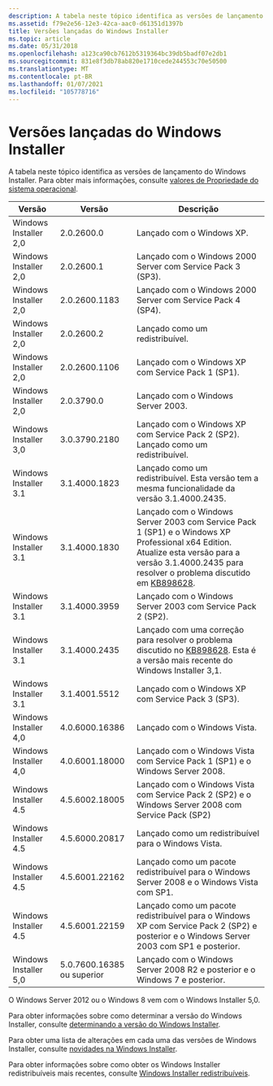 ```yaml
---
description: A tabela neste tópico identifica as versões de lançamento do Windows Installer. Para obter mais informações, consulte valores de Propriedade do sistema operacional.
ms.assetid: f79e2e56-12e3-42ca-aac0-d61351d1397b
title: Versões lançadas do Windows Installer
ms.topic: article
ms.date: 05/31/2018
ms.openlocfilehash: a123ca90cb7612b5319364bc39db5badf07e2db1
ms.sourcegitcommit: 831e8f3db78ab820e1710cede244553c70e50500
ms.translationtype: MT
ms.contentlocale: pt-BR
ms.lasthandoff: 01/07/2021
ms.locfileid: "105778716"
---
```

# <a name="released-versions-of-windows-installer"></a>Versões lançadas do Windows Installer

A tabela neste tópico identifica as versões de lançamento do Windows Installer. Para obter mais informações, consulte [valores de Propriedade do sistema operacional](operating-system-property-values.md).



| Versão               | Versão                   | Descrição                                                                                                                                                                                                                                     |
|-----------------------|---------------------------|-------------------------------------------------------------------------------------------------------------------------------------------------------------------------------------------------------------------------------------------------|
| Windows Installer 2,0 | 2.0.2600.0                | Lançado com o Windows XP.                                                                                                                                                                                                                       |
| Windows Installer 2,0 | 2.0.2600.1                | Lançado com o Windows 2000 Server com Service Pack 3 (SP3).                                                                                                                                                                                    |
| Windows Installer 2,0 | 2.0.2600.1183             | Lançado com o Windows 2000 Server com Service Pack 4 (SP4).                                                                                                                                                                                    |
| Windows Installer 2,0 | 2.0.2600.2                | Lançado como um redistribuível.                                                                                                                                                                                                                  |
| Windows Installer 2,0 | 2.0.2600.1106             | Lançado com o Windows XP com Service Pack 1 (SP1).                                                                                                                                                                                             |
| Windows Installer 2,0 | 2.0.3790.0                | Lançado com o Windows Server 2003.                                                                                                                                                                                                              |
| Windows Installer 3,0 | 3.0.3790.2180             | Lançado com o Windows XP com Service Pack 2 (SP2). Lançado como um redistribuível.                                                                                                                                                              |
| Windows Installer 3.1 | 3.1.4000.1823             | Lançado como um redistribuível. Esta versão tem a mesma funcionalidade da versão 3.1.4000.2435.                                                                                                                                             |
| Windows Installer 3.1 | 3.1.4000.1830             | Lançado com o Windows Server 2003 com Service Pack 1 (SP1) e o Windows XP Professional x64 Edition. Atualize esta versão para a versão 3.1.4000.2435 para resolver o problema discutido em [KB898628](/archive/blogs/windows_installer_team/). |
| Windows Installer 3.1 | 3.1.4000.3959             | Lançado com o Windows Server 2003 com Service Pack 2 (SP2).                                                                                                                                                                                    |
| Windows Installer 3.1 | 3.1.4000.2435             | Lançado com uma correção para resolver o problema discutido no [KB898628](/archive/blogs/windows_installer_team/). Esta é a versão mais recente do Windows Installer 3,1.                                                                          |
| Windows Installer 3.1 | 3.1.4001.5512             | Lançado com o Windows XP com Service Pack 3 (SP3).                                                                                                                                                                                             |
| Windows Installer 4,0 | 4.0.6000.16386            | Lançado com o Windows Vista.                                                                                                                                                                                                                    |
| Windows Installer 4,0 | 4.0.6001.18000            | Lançado com o Windows Vista com Service Pack 1 (SP1) e o Windows Server 2008.                                                                                                                                                                  |
| Windows Installer 4.5 | 4.5.6002.18005            | Lançado com o Windows Vista com Service Pack 2 (SP2) e o Windows Server 2008 com Service Pack (SP2)                                                                                                                                          |
| Windows Installer 4.5 | 4.5.6000.20817            | Lançado como um redistribuível para o Windows Vista.                                                                                                                                                                                                |
| Windows Installer 4.5 | 4.5.6001.22162            | Lançado como um pacote redistribuível para o Windows Server 2008 e o Windows Vista com SP1.                                                                                                                                                               |
| Windows Installer 4.5 | 4.5.6001.22159            | Lançado como um pacote redistribuível para o Windows XP com Service Pack 2 (SP2) e posterior e o Windows Server 2003 com SP1 e posterior.                                                                                                                   |
| Windows Installer 5,0 | 5.0.7600.16385 ou superior | Lançado com o Windows Server 2008 R2 e posterior e o Windows 7 e posterior.                                                                                                                                                                         |



 

O Windows Server 2012 ou o Windows 8 vem com o Windows Installer 5,0.

Para obter informações sobre como determinar a versão do Windows Installer, consulte [determinando a versão do Windows Installer](determining-the-windows-installer-version.md).

Para obter uma lista de alterações em cada uma das versões de Windows Installer, consulte [novidades na Windows Installer](what-s-new-in-windows-installer.md).

Para obter informações sobre como obter os Windows Installer redistribuíveis mais recentes, consulte [Windows Installer redistribuíveis](windows-installer-redistributables.md).

 

 
